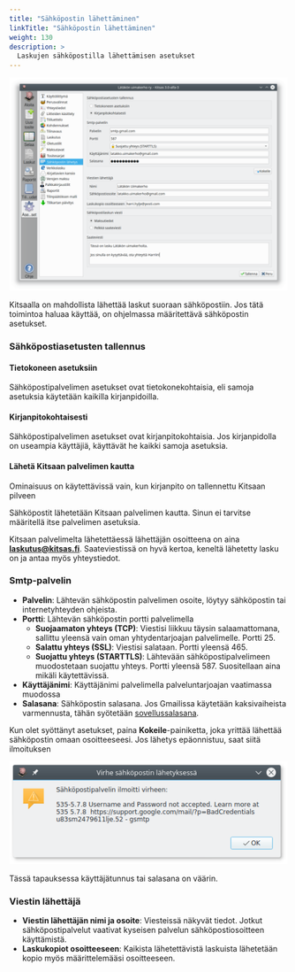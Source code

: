 ```yaml
---
title: "Sähköpostin lähettäminen"
linkTitle: "Sähköpostin lähettäminen"
weight: 130
description: >
  Laskujen sähköpostilla lähettämisen asetukset
---
```


![](/img/fi/asetukset/email.png)

Kitsaalla on mahdollista lähettää laskut suoraan sähköpostiin. Jos tätä toimintoa haluaa käyttää, on ohjelmassa määritettävä sähköpostin asetukset.

### Sähköpostiasetusten tallennus

#### Tietokoneen asetuksiin

Sähköpostipalvelimen asetukset ovat tietokonekohtaisia, eli samoja asetuksia käytetään kaikilla kirjanpidoilla.

#### Kirjanpitokohtaisesti

Sähköpostipalvelimen asetukset ovat kirjanpitokohtaisia. Jos kirjanpidolla on useampia käyttäjiä, käyttävät he kaikki samoja asetuksia.

#### Lähetä Kitsaan palvelimen kautta

<div class="cloud-only">
  <i class="fa fa-cloud"></i> Ominaisuus on käytettävissä vain, kun kirjanpito on tallennettu Kitsaan pilveen
</div>

Sähköpostit lähetetään Kitsaan palvelimen kautta. Sinun ei tarvitse määritellä itse palvelimen asetuksia.

Kitsaan palvelimelta lähetettäessä lähettäjän osoitteena on aina **laskutus@kitsas.fi**. Saateviestissä on hyvä kertoa, keneltä lähetetty lasku on ja antaa myös yhteystiedot.

### Smtp-palvelin

- **Palvelin**: Lähtevän sähköpostin palvelimen osoite, löytyy sähköpostin tai internetyhteyden ohjeista.
- **Portti**: Lähtevän sähköpostin portti palvelimella
  - **Suojaamaton yhteys (TCP)**: Viestisi liikkuu täysin salaamattomana, sallittu yleensä vain oman yhtydentarjoajan palvelimelle. Portti 25.
  - **Salattu yhteys (SSL)**: Viestisi salataan. Portti yleensä 465.
  - **Suojattu yhteys (STARTTLS)**: Lähtevään sähköpostipalvelimeen muodostetaan suojattu yhteys. Portti yleensä 587. Suositellaan aina mikäli käytettävissä.
- **Käyttäjänimi**: Käyttäjänimi palvelimella palveluntarjoajan vaatimassa muodossa
- **Salasana**: Sähköpostin salasana. Jos Gmailissa käytetään kaksivaiheista varmennusta, tähän syötetään [sovellussalasana](https://myaccount.google.com/apppasswords).

Kun olet syöttänyt asetukset, paina **Kokeile**-painiketta, joka yrittää lähettää sähköpostin omaan osoitteeseesi. Jos lähetys epäonnistuu, saat siitä ilmoituksen

![](/img/fi/asetukset/emailvirhe.png)

Tässä tapauksessa käyttäjätunnus tai salasana on väärin.

### Viestin lähettäjä

- **Viestin lähettäjän nimi ja osoite**: Viesteissä näkyvät tiedot. Jotkut sähköpostipalvelut vaativat kyseisen palvelun sähköpostiosoitteen käyttämistä.
- **Laskukopiot osoitteeseen**: Kaikista lähetettävistä laskuista lähetetään kopio myös määrittelemääsi osoitteeseen.
